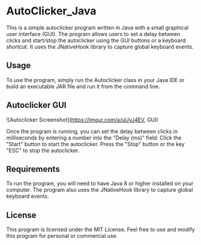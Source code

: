# AutoClicker_Java
This is a simple autoclicker program written in Java with a small graphical user interface (GUI). The program allows users to set a delay between clicks and start/stop the autoclicker using the GUI buttons or a keyboard shortcut. It uses the JNativeHook library to capture global keyboard events.

## Usage
To use the program, simply run the Autoclicker class in your Java IDE or build an executable JAR file and run it from the command line.

## Autoclicker GUI
![Autoclicker Screenshot](https://imgur.com/a/uUvJ4EV, GUI)

Once the program is running, you can set the delay between clicks in milliseconds by entering a number into the "Delay (ms)" field. Click the "Start" button to start the autoclicker. Press the "Stop" button or the key "ESC" to stop the autoclicker.

## Requirements
To run the program, you will need to have Java 8 or higher installed on your computer. The program also uses the JNativeHook library to capture global keyboard events.

## License
This program is licensed under the MIT License. Feel free to use and modify this program for personal or commercial use.
